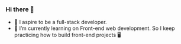 ### Hi there 👋

- 🔭 I aspire to be a full-stack developer. 
- 🌱 I’m currently learning on Front-end web development. So I keep practicing how to build front-end projects 🖥

<!--
**Jawsafe/Jawsafe** is a ✨ _special_ ✨ repository because its `README.md` (this file) appears on your GitHub profile.

Here are some ideas to get you started:

- 🔭 I’m currently working on ...
- 🌱 I’m currently learning ...
- 👯 I’m looking to collaborate on ...
- 🤔 I’m looking for help with ...
- 💬 Ask me about ...
- 📫 How to reach me: ...
- 😄 Pronouns: ...
- ⚡ Fun fact: ...
-->
